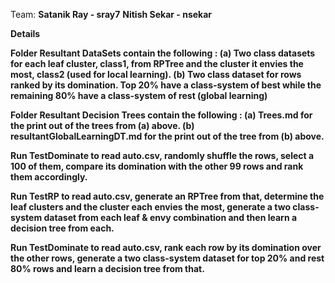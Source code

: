 Team:
<b>Satanik Ray - sray7</b>
<b>Nitish Sekar - nsekar</b>

<b>Details

Folder Resultant DataSets contain the following :
(a) Two class datasets for each leaf cluster, class1, from RPTree and the cluster it envies the most, class2 (used for local learning).
(b) Two class dataset for rows ranked by its domination. Top 20% have a class-system of best while the remaining 80% have a class-system of rest (global learning)

Folder Resultant Decision Trees contain the following :
(a) Trees.md for the print out of the trees from (a) above. 
(b) resultantGlobalLearningDT.md for the print out of the tree from (b) above. 

Run <b>TestDominate</b> to read auto.csv, randomly shuffle the rows, select a 100 of them, compare its domination with the other 99 rows and rank them accordingly. 

Run <b>TestRP</b> to read auto.csv, generate an RPTree from that, determine the leaf clusters and the cluster each envies the most, generate a two class-system dataset from each leaf & envy combination and then learn a decision tree from each. 

Run <b>TestDominate</b> to read auto.csv, rank each row by its domination over the other rows, generate a two class-system dataset for top 20% and rest 80% rows and learn a decision tree from that. 
